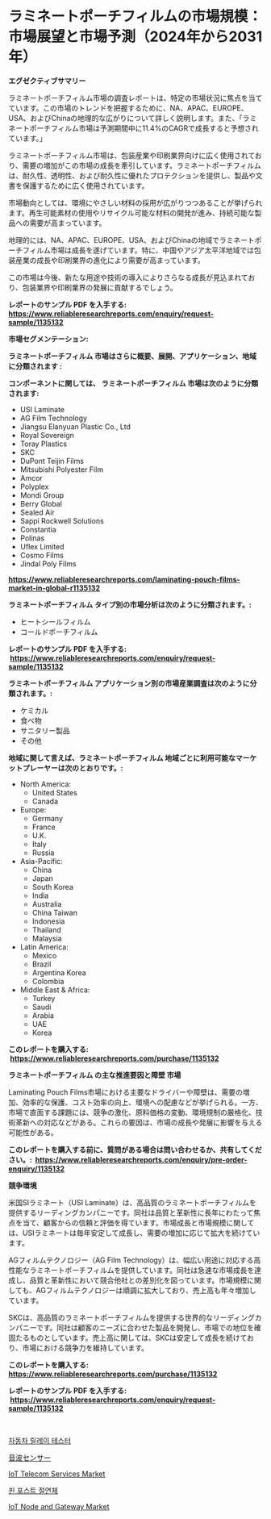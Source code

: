 <p><h1>ラミネートポーチフィルムの市場規模：市場展望と市場予測（2024年から2031年）</h1></p><p><strong>エグゼクティブサマリー</strong></p>
<p><p>ラミネートポーチフィルム市場の調査レポートは、特定の市場状況に焦点を当てています。この市場のトレンドを把握するために、NA、APAC、EUROPE、USA、およびChinaの地理的な広がりについて詳しく説明します。また、「ラミネートポーチフィルム市場は予測期間中に11.4%のCAGRで成長すると予想されています。」</p><p>ラミネートポーチフィルム市場は、包装産業や印刷業界向けに広く使用されており、需要の増加がこの市場の成長を牽引しています。ラミネートポーチフィルムは、耐久性、透明性、および耐久性に優れたプロテクションを提供し、製品や文書を保護するために広く使用されています。</p><p>市場動向としては、環境にやさしい材料の採用が広がりつつあることが挙げられます。再生可能素材の使用やリサイクル可能な材料の開発が進み、持続可能な製品への需要が高まっています。</p><p>地理的には、NA、APAC、EUROPE、USA、およびChinaの地域でラミネートポーチフィルム市場は成長を遂げています。特に、中国やアジア太平洋地域では包装産業の成長や印刷業界の進化により需要が高まっています。</p><p>この市場は今後、新たな用途や技術の導入によりさらなる成長が見込まれており、包装業界や印刷業界の発展に貢献するでしょう。</p></p>
<p><strong>レポートのサンプル PDF を入手する: <a href="https://www.reliableresearchreports.com/enquiry/request-sample/1135132">https://www.reliableresearchreports.com/enquiry/request-sample/1135132</a></strong></p>
<p><strong>市場セグメンテーション:</strong></p>
<p><strong> ラミネートポーチフィルム 市場はさらに概要、展開、アプリケーション、地域に分類されます :</strong></p>
<p><strong>コンポーネントに関しては、 ラミネートポーチフィルム 市場は次のように分類されます: &nbsp;</strong></p>
<p><ul><li>USI Laminate</li><li>AG Film Technology</li><li>Jiangsu Elanyuan Plastic Co., Ltd</li><li>Royal Sovereign</li><li>Toray Plastics</li><li>SKC</li><li>DuPont Teijin Films</li><li>Mitsubishi Polyester Film</li><li>Amcor</li><li>Polyplex</li><li>Mondi Group</li><li>Berry Global</li><li>Sealed Air</li><li>Sappi Rockwell Solutions</li><li>Constantia</li><li>Polinas</li><li>Uflex Limited</li><li>Cosmo Films</li><li>Jindal Poly Films</li></ul></p>
<p><strong><a href="https://www.reliableresearchreports.com/laminating-pouch-films-market-in-global-r1135132">https://www.reliableresearchreports.com/laminating-pouch-films-market-in-global-r1135132</a></strong></p>
<p><strong> ラミネートポーチフィルム タイプ別の市場分析は次のように分類されます。:</strong></p>
<p><ul><li>ヒートシールフィルム</li><li>コールドポーチフィルム</li></ul></p>
<p><strong>レポートのサンプル PDF を入手する: &nbsp;<a href="https://www.reliableresearchreports.com/enquiry/request-sample/1135132">https://www.reliableresearchreports.com/enquiry/request-sample/1135132</a></strong></p>
<p><strong> ラミネートポーチフィルム アプリケーション別の市場産業調査は次のように分類されます。:</strong></p>
<p><ul><li>ケミカル</li><li>食べ物</li><li>サニタリー製品</li><li>その他</li></ul></p>
<p><strong>地域に関して言えば、ラミネートポーチフィルム 地域ごとに利用可能なマーケットプレーヤーは次のとおりです。:</strong></p>
<p><ul>
    <li>
        North America:
        <ul>
            <li>United States</li>
            <li>Canada</li>
        </ul>
    </li>
    <li>
        Europe:
        <ul>
            <li>Germany</li>
            <li>France</li>
            <li>U.K.</li>
            <li>Italy</li>
            <li>Russia</li>
        </ul>
    </li>
    <li>
        Asia-Pacific:
        <ul>
            <li>China</li>
            <li>Japan</li>
            <li>South Korea</li>
            <li>India</li>
            <li>Australia</li>
            <li>China Taiwan</li>
            <li>Indonesia</li>
            <li>Thailand</li>
            <li>Malaysia</li>
        </ul>
    </li>
    <li>
        Latin America:
        <ul>
            <li>Mexico</li>
            <li>Brazil</li>
            <li>Argentina Korea</li>
            <li>Colombia</li>
        </ul>
    </li>
    <li>
        Middle East & Africa:
        <ul>
            <li>Turkey</li>
            <li>Saudi</li>
            <li>Arabia</li>
            <li>UAE</li>
            <li>Korea</li>
        </ul>
    </li>
    </ul></p>
<p><strong>このレポートを購入する: &nbsp;<a href="https://www.reliableresearchreports.com/purchase/1135132">https://www.reliableresearchreports.com/purchase/1135132</a></strong></p>
<p><strong>ラミネートポーチフィルム の主な推進要因と障壁 市場</strong></p>
<p><p>Laminating Pouch Films市場における主要なドライバーや障壁は、需要の増加、効率的な保護、コスト効率の向上、環境への配慮などが挙げられる。一方、市場で直面する課題には、競争の激化、原料価格の変動、環境規制の厳格化、技術革新への対応などがある。これらの要因は、市場の成長や発展に影響を与える可能性がある。</p></p>
<p><strong>このレポートを購入する前に、質問がある場合は問い合わせるか、共有してください。:&nbsp; <a href="https://www.reliableresearchreports.com/enquiry/pre-order-enquiry/1135132">https://www.reliableresearchreports.com/enquiry/pre-order-enquiry/1135132</a></strong></p>
<p><strong>競争環境</strong></p>
<p><p>米国SIラミネート（USI Laminate）は、高品質のラミネートポーチフィルムを提供するリーディングカンパニーです。同社は品質と革新性に長年にわたって焦点を当て、顧客からの信頼と評価を得ています。市場成長と市場規模に関しては、USIラミネートは毎年安定して成長し、需要の増加に応じて拡大を続けています。</p><p>AGフィルムテクノロジー（AG Film Technology）は、幅広い用途に対応する高性能なラミネートポーチフィルムを提供しています。同社は急速な市場成長を達成し、品質と革新性において競合他社との差別化を図っています。市場規模に関しても、AGフィルムテクノロジーは順調に拡大しており、売上高も年々増加しています。</p><p>SKCは、高品質のラミネートポーチフィルムを提供する世界的なリーディングカンパニーです。同社は顧客のニーズに合わせた製品を開発し、市場での地位を確固たるものとしています。売上高に関しては、SKCは安定して成長を続けており、市場における競争力を維持しています。</p></p>
<p><strong>このレポートを購入する: &nbsp; <a href="https://www.reliableresearchreports.com/purchase/1135132">https://www.reliableresearchreports.com/purchase/1135132</a></strong></p>
<p><strong>レポートのサンプル PDF を入手する: &nbsp;<a href="https://www.reliableresearchreports.com/enquiry/request-sample/1135132">https://www.reliableresearchreports.com/enquiry/request-sample/1135132</a></strong><strong></strong></p>
<p>&nbsp;</p>
<p><p><a href="https://medium.com/@lizaheller2023/%EC%9E%90%EB%8F%99%EC%B0%A8-%EB%A6%B4%EB%A0%88%EC%9D%B4-%ED%85%8C%EC%8A%A4%ED%84%B0-%EC%8B%9C%EC%9E%A5-%EB%B3%B4%EA%B3%A0%EC%84%9C%EB%8A%94-%EC%9D%B4-%EC%8B%9C%EC%9E%A5%EC%9D%98-%EC%B5%9C%EC%8B%A0-%ED%8A%B8%EB%A0%8C%EB%93%9C%EC%99%80-%EC%84%B1%EC%9E%A5-%EA%B8%B0%ED%9A%8C%EB%A5%BC-%EB%B3%B4%EC%97%AC%EC%A4%8D%EB%8B%88%EB%8B%A4-2ebd6c6ac799">자동차 릴레이 테스터</a></p><p><a href="https://medium.com/@colbu56546/%E9%9F%B3%E9%9F%BF%E6%B3%A2%E3%82%BB%E3%83%B3%E3%82%B5%E3%83%BC%E5%B8%82%E5%A0%B4%E3%81%AE%E5%88%86%E6%9E%90-%E3%82%B0%E3%83%AD%E3%83%BC%E3%83%90%E3%83%AB%E7%94%A3%E6%A5%AD%E3%83%91%E3%83%BC%E3%82%B9%E3%83%9A%E3%82%AF%E3%83%86%E3%82%A3%E3%83%96%E3%81%A8%E4%BA%88%E6%B8%AC-2024%E5%B9%B4%E3%81%8B%E3%82%892031%E5%B9%B4%E3%81%BE%E3%81%A7-c7bcd18450d6">音波センサー</a></p><p><a href="https://github.com/Sarissaschmalingtr6fz2739/Market-Research-Report-List-2/blob/main/iot-telecom-services-market.md">IoT Telecom Services Market</a></p><p><a href="https://medium.com/@bereniceroberts1978/%ED%95%80-%ED%8F%AC%EC%8A%A4%ED%8A%B8-%EC%A0%88%EC%97%B0%EC%B2%B4-%EC%8B%9C%EC%9E%A5-%EA%B7%9C%EB%AA%A8-cagr-%ED%8A%B8%EB%A0%8C%EB%93%9C-2024-2030-a8b98053c137">핀 포스트 절연체</a></p><p><a href="https://github.com/jodemen/Market-Research-Report-List-2/blob/main/iot-node-and-gateway-market.md">IoT Node and Gateway Market</a></p></p>